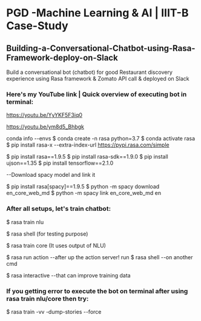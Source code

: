 # PGD -Machine Learning & AI | IIIT-B Case-Study

## Building-a-Conversational-Chatbot-using-Rasa-Framework-deploy-on-Slack
Build a conversational bot (chatbot) for good Restaurant discovery experience using Rasa framework &amp; Zomato API call &amp; deployed on Slack

### Here's my YouTube link | Quick overview of executing bot in terminal:

https://youtu.be/YyYKF5F3iq0

https://youtu.be/ym8d5_Bhbgk

conda info --envs
$ conda create -n rasa python=3.7
$ conda activate rasa
$ pip install rasa-x --extra-index-url https://pypi.rasa.com/simple
 
$ pip install rasa==1.9.5
$ pip install rasa-sdk==1.9.0
$ pip install ujson==1.35
$ pip install tensorflow==2.1.0

--Download spacy model and link it

$ pip install rasa[spacy]==1.9.5
$ python -m spacy download en_core_web_md
$ python -m spacy link en_core_web_md en

 

### After all setups, let's train chatbot:

$ rasa train nlu

$ rasa shell  (for testing purpose)

$ rasa train core  (It uses output of NLU)

$ rasa run action --after up the action server! run $ rasa shell --on another cmd

$ rasa interactive --that can improve training data

### If you getting error to execute the bot on terminal after using rasa train nlu/core then try: 
$ rasa train -vv -dump-stories --force 
